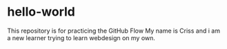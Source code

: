# hello-world
This repository is for practicing the GitHub Flow
My name is Criss and i am a new learner trying to learn webdesign on my own.
